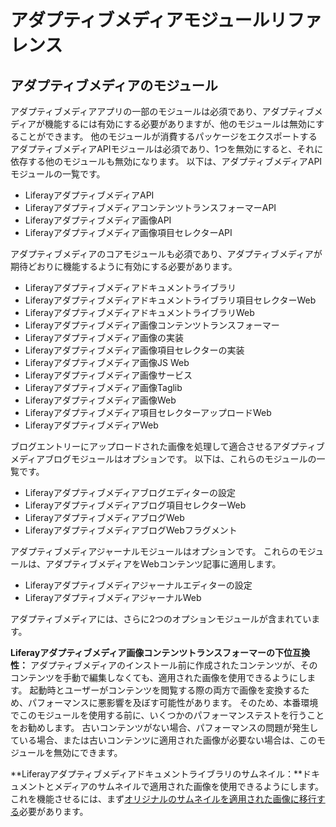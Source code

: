 # アダプティブメディアモジュールリファレンス

## アダプティブメディアのモジュール

アダプティブメディアアプリの一部のモジュールは必須であり、アダプティブメディアが機能するには有効にする必要がありますが、他のモジュールは無効にすることができます。 他のモジュールが消費するパッケージをエクスポートするアダプティブメディアAPIモジュールは必須であり、1つを無効にすると、それに依存する他のモジュールも無効になります。 以下は、アダプティブメディアAPIモジュールの一覧です。

  - LiferayアダプティブメディアAPI
  - LiferayアダプティブメディアコンテンツトランスフォーマーAPI
  - Liferayアダプティブメディア画像API
  - Liferayアダプティブメディア画像項目セレクターAPI

アダプティブメディアのコアモジュールも必須であり、アダプティブメディアが期待どおりに機能するように有効にする必要があります。

  - Liferayアダプティブメディアドキュメントライブラリ
  - Liferayアダプティブメディアドキュメントライブラリ項目セレクターWeb
  - LiferayアダプティブメディアドキュメントライブラリWeb
  - Liferayアダプティブメディア画像コンテンツトランスフォーマー
  - Liferayアダプティブメディア画像の実装
  - Liferayアダプティブメディア画像項目セレクターの実装
  - Liferayアダプティブメディア画像JS Web
  - Liferayアダプティブメディア画像サービス
  - Liferayアダプティブメディア画像Taglib
  - Liferayアダプティブメディア画像Web
  - Liferayアダプティブメディア項目セレクターアップロードWeb
  - LiferayアダプティブメディアWeb

ブログエントリーにアップロードされた画像を処理して適合させるアダプティブメディアブログモジュールはオプションです。 以下は、これらのモジュールの一覧です。

  - Liferayアダプティブメディアブログエディターの設定
  - Liferayアダプティブメディアブログ項目セレクターWeb
  - LiferayアダプティブメディアブログWeb
  - LiferayアダプティブメディアブログWebフラグメント

アダプティブメディアジャーナルモジュールはオプションです。 これらのモジュールは、アダプティブメディアをWebコンテンツ記事に適用します。

  - Liferayアダプティブメディアジャーナルエディターの設定
  - LiferayアダプティブメディアジャーナルWeb

アダプティブメディアには、さらに2つのオプションモジュールが含まれています。

**Liferayアダプティブメディア画像コンテンツトランスフォーマーの下位互換性：** アダプティブメディアのインストール前に作成されたコンテンツが、そのコンテンツを手動で編集しなくても、適用された画像を使用できるようにします。 起動時とユーザーがコンテンツを閲覧する際の両方で画像を変換するため、パフォーマンスに悪影響を及ぼす可能性があります。 そのため、本番環境でこのモジュールを使用する前に、いくつかのパフォーマンステストを行うことをお勧めします。 古いコンテンツがない場合、パフォーマンスの問題が発生している場合、または古いコンテンツに適用された画像が必要ない場合は、このモジュールを無効にできます。

**Liferayアダプティブメディアドキュメントライブラリのサムネイル：**ドキュメントとメディアのサムネイルで適用された画像を使用できるようにします。 これを機能させるには、まず[オリジナルのサムネイルを適用された画像に移行する](../publishing-and-sharing/serving-device-and-screen-optimized-media/migrating-documents-and-media-thumbnails.md)必要があります。
